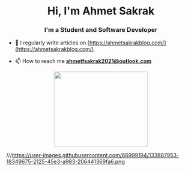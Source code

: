 <h1 align="center">Hi, I'm Ahmet Sakrak</h1>
<h3 align="center">I'm a Student and Software Developer</h3>

- 📝 I regularly write articles on [https://ahmetsakrakblog.com/](https://ahmetsakrakblog.com/)

- 📫 How to reach me **ahmetfsakrak2021@outlook.com**

<p align="center">
  <img width="250" height="200" src="https://user-images.githubusercontent.com/66999194/137902426-dd1b6986-e85f-483d-9af3-2f2259bcafd4.png">
</p>

///https://user-images.githubusercontent.com/66999194/133887953-18349675-2125-45e3-a983-206441369fa6.png

